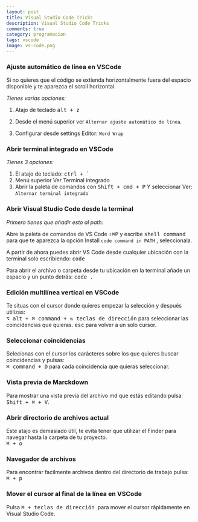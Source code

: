 ```yaml
---
layout: post
title: Visual Studio Code Tricks
description: Visual Studio Code Tricks
comments: true
category: programacion
tags: vscode
image: vs-code.png
---
```


### Ajuste automático de línea en VSCode

Si no quieres que el código se extienda horizontalmente fuera del espacio disponible y te aparezca el scroll horizontal.

*Tienes varias opciones:*

1. Atajo de teclado <kbd>alt + z</kbd>

2. Desde el menú superior ver `Alternar ajuste automático de línea`.

3. Configurar desde settings Editor: `Word Wrap`

### Abrir terminal integrado en VSCode

*Tienes 3 opciones:*

1. El atajo de teclado: <kbd>ctrl +  `</kbd>
2. Menú superior Ver Terminal integrado
3. Abrir la paleta de comandos con <kbd>Shift + cmd + P</kbd> Y seleccionar Ver: `Alternar terminal integrado`

### Abrir Visual Studio Code desde la terminal

*Primero tienes que añadir esto al path:*

Abre la paleta de comandos de VS Code <kbd>⇧⌘P</kbd> y escribe <kbd>shell command</kbd> para que te aparezca la opción Install `code command in PATH` , seleccionala.

A partir de ahora puedes abrir VS Code desde cualquier ubicación con la terminal solo escribiendo: <kbd>code</kbd>

Para abrir el archivo o carpeta desde tu ubicación en la terminal añade un espacio y un punto detrás: <kbd>code .</kbd>

### Edición multilínea vertical en VSCode

Te situas con el cursor donde quieres empezar la selección y después utilizas:<br> <kbd>⌥ alt + ⌘ command + ⇅ teclas de dirección</kbd> para seleccionar las coincidencias que quieras. <kbd>esc</kbd> para volver a un solo cursor.

### Seleccionar coincidencias
Selecionas con el cursor los carácteres sobre los que quieres buscar coincidencias y pulsas: <br><kbd>⌘ command + D</kbd> para cada coincidencia que quieras seleccionar.

### Vista previa de Marckdown

Para mostrar una vista previa del archivo md que estás editando pulsa: <br> <kbd>Shift + ⌘ + V</kbd>.

### Abrir directorio de archivos actual
Este atajo es demasiado útil, te evita tener que utilizar el Finder para navegar hasta la carpeta de tu proyecto.<br>
<kbd>⌘ + o</kbd>

### Navegador de archivos
Para encontrar facilmente archivos dentro del directorio de trabajo pulsa: <br>
<kbd>⌘ + p</kbd>

### Mover el cursor al final de la línea en VSCode

Pulsa <kbd>⌘ + teclas de dirección </kbd> para mover el cursor rápidamente en Visual Studio Code.